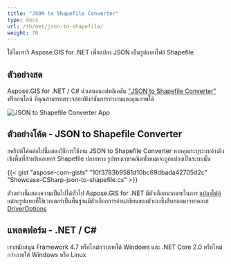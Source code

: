 ```yaml
---
title: "JSON to Shapefile Converter"
type: docs
url: /th/net/json-to-shapefile/
weight: 70
---
```


ใช้ไลบรารี Aspose.GIS for .NET เพื่อแปลง JSON เป็นรูปแบบไฟล์ Shapefile

## **ตัวอย่างสด**

Aspose.GIS for .NET / C# นำเสนอแอปพลิเคชัน ["JSON to Shapefile Converter"](https://products.aspose.app/gis/conversion/json-to-shapefile) ฟรีออนไลน์ ที่คุณสามารถตรวจสอบฟังก์ชันการทำงานและคุณภาพได้

![JSON to Shapefile Converter App](conversion.png)

## **ตัวอย่างโค้ด - JSON to Shapefile Converter**

สคริปต์โค้ดต่อไปนี้แสดงวิธีการใช้งาน JSON to Shapefile Converter หากคุณระบุระบบอ้างอิงเชิงพื้นที่สำหรับเลเยอร์ Shapefile ปลายทาง รูปทรงเรขาคณิตทั้งหมดจะถูกแปลงเป็นระบบนั้น

{{< gist "aspose-com-gists" "10f3783b9581d10bc69dbada42705d2c" "Showcase-CSharp-json-to-shapefile.cs" >}}

ตัวอย่างนี้แสดงความเป็นไปได้ทั่วไป Aspose.GIS for .NET มีตัวเลือกมากมายในการ [แปลงไฟล์](https://docs.aspose.com/gis/net/vector-layers/) แต่ละรูปแบบที่ใช้เวกเตอร์เป็นพื้นฐานมีตัวเลือกการอ่าน/เขียนของตัวเองซึ่งสืบทอดมาจากคลาส [DriverOptions](https://reference.aspose.com/gis/net/aspose.gis/driveroptions)

## **แพลตฟอร์ม - .NET / C#**

เราสนับสนุน Framework 4.7 หรือใหม่กว่าภายใต้ Windows และ .NET Core 2.0 หรือใหม่กว่าภายใต้ Windows หรือ Linux
